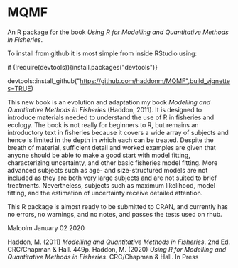 # MQMF
An R package for the book _Using R for Modelling and Quantitative Methods in Fisheries_.

To install from github it is most simple from inside RStudio using:

if (!require(devtools)){install.packages("devtools")} 

devtools::install_github("https://github.com/haddonm/MQMF",build_vignettes=TRUE)

This new book is an evolution and adaptation my book _Modelling and Quantitative Methods in Fisheries_ (Haddon, 2011). It is designed to introduce materials needed to understand the use of R in fisheries and ecology. The book is not really for beginners to R, but remains an introductory text in fisheries because it covers a wide array of subjects and hence is limited in the depth in which each can be treated. Despite the breath of material, sufficient detail and worked examples are given that anyone should be able to make a good start with model fitting, characterizing uncertainty, and other basic fisheries model fitting. More advanced subjects such as age- and size-structured models are not included as they are both very large subjects and are not suited to brief treatments. Nevertheless, subjects such as maximum likelihood, model fitting, and the estimation of uncertainty receive detailed attention.

This R package is almost ready to be submitted to CRAN, and currently has no errors, no warnings, and no notes, and passes the tests used on rhub.

Malcolm
January 02 2020

Haddon, M. (2011) _Modelling and Quantitative Methods in Fisheries_. 2nd Ed. CRC/Chapman & Hall. 449p.
Haddon, M. (2020) _Using R for Modelling and Quantitative Methods in Fisheries_. CRC/Chapman & Hall. In Press
